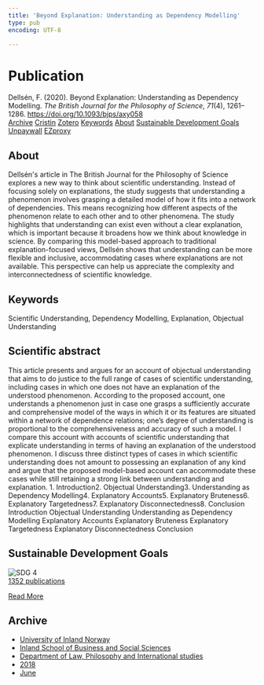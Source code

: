 ```yaml
---
title: 'Beyond Explanation: Understanding as Dependency Modelling'
type: pub
encoding: UTF-8

---
```

<h1>Publication</h1>
<article id="csl-bib-container-2HV95QVG" class="csl-bib-container">
  <div class="csl-bib-body"> <div class="csl-entry">Dellsén, F. (2020). Beyond Explanation: Understanding as Dependency Modelling. <i>The British Journal for the Philosophy of Science</i>, <i>71</i>(4), 1261–1286. <a href="https://doi.org/10.1093/bjps/axy058">https://doi.org/10.1093/bjps/axy058</a></div> </div>
  <div class="csl-bib-buttons">
    <a href="#taxonomy-article-2HV95QVG" alt="archive" class="csl-bib-button">Archive</a>
    <a href="https://app.cristin.no/results/show.jsf?id=1593923" alt="Cristin" class="csl-bib-button">Cristin</a>
    <a href="http://zotero.org/groups/5881554/items/2HV95QVG" alt="Zotero" class="csl-bib-button">Zotero</a>
    <a href="#keywords-article-2HV95QVG" alt="keywords" class="csl-bib-button">Keywords</a>
    <a href="#about-article-2HV95QVG" alt="about_pub" class="csl-bib-button">About</a>
    <a href="#sdg-article-2HV95QVG" alt="sdg" class="csl-bib-button">Sustainable Development Goals</a>
    <a href="https://doi.org/10.1093/bjps/axy058" alt="Unpaywall" class="csl-bib-button">Unpaywall</a>
    <a href="https://doi.org/10.1093/bjps/axy058" alt="EZproxy" class="csl-bib-button">EZproxy</a>
  </div>
  <div id="csl-bib-meta-container-2HV95QVG"></div>
</article>
<div id="csl-bib-meta-2HV95QVG" class="csl-bib-meta">
  <article id="about-article-2HV95QVG" class="about_pub-article">
    <h1>About</h1>
    Dellsén's article in The British Journal for the Philosophy of Science explores a new way to think about scientific understanding. Instead of focusing solely on explanations, the study suggests that understanding a phenomenon involves grasping a detailed model of how it fits into a network of dependencies. This means recognizing how different aspects of the phenomenon relate to each other and to other phenomena. The study highlights that understanding can exist even without a clear explanation, which is important because it broadens how we think about knowledge in science. By comparing this model-based approach to traditional explanation-focused views, Dellsén shows that understanding can be more flexible and inclusive, accommodating cases where explanations are not available. This perspective can help us appreciate the complexity and interconnectedness of scientific knowledge.
  </article>
  <article id="keywords-article-2HV95QVG" class="keywords-article">
    <h1>Keywords</h1>
    Scientific Understanding, Dependency Modelling, Explanation, Objectual Understanding
  </article>
  <article id="abstract-article-2HV95QVG" class="abstract-article">
    <h1>Scientific abstract</h1>
    This article presents and argues for an account of objectual understanding that aims to do justice to the full range of cases of scientific understanding, including cases in which one does not have an explanation of the understood phenomenon. According to the proposed account, one understands a phenomenon just in case one grasps a sufficiently accurate and comprehensive model of the ways in which it or its features are situated within a network of dependence relations; one’s degree of understanding is proportional to the comprehensiveness and accuracy of such a model. I compare this account with accounts of scientific understanding that explicate understanding in terms of having an explanation of the understood phenomenon. I discuss three distinct types of cases in which scientific understanding does not amount to possessing an explanation of any kind and argue that the proposed model-based account can accommodate these cases while still retaining a strong link between understanding and explanation. 1. Introduction2. Objectual Understanding3. Understanding as Dependency Modelling4. Explanatory Accounts5. Explanatory Bruteness6. Explanatory Targetedness7. Explanatory Disconnectedness8. Conclusion Introduction Objectual Understanding Understanding as Dependency Modelling Explanatory Accounts Explanatory Bruteness Explanatory Targetedness Explanatory Disconnectedness Conclusion
  </article>
  <article id="sdg-article-2HV95QVG" class="sdg-article">
    <h1>Sustainable Development Goals</h1>
    <div class="sdg-container"><div id="sdg4" class="sdg">
        <img src="{{< params subfolder >}}images/sdg/sdg04_en.png" class="image" alt="SDG 4">
        <div class="sdg-overlay">
          <a href="{{< params subfolder >}}en/archive/?sdg=4#archive" class="sdg-publication-count"><span>1352</span> publications</a>
          <p><a href="https://sdgs.un.org/goals/goal4" class="sdg-read-more">Read More</a></p>
        </div>
      </div></div>
  </article>
  <article id="taxonomy-article-2HV95QVG" class="taxonomy-article">
    <h1>Archive</h1>
    <ul>
      <li><a href="{{< params subfolder >}}en/archive/?key=3DCRN523">University of Inland Norway</a></li>
      <li><a href="{{< params subfolder >}}en/archive/?key=DU8Q9LN9">Inland School of Business and Social Sciences</a></li>
      <li><a href="{{< params subfolder >}}en/archive/?key=ITYAG68H">Department of Law, Philosophy and International studies</a></li>
      <li><a href="{{< params subfolder >}}en/archive/?key=U76UGHNS">2018</a></li>
      <li><a href="{{< params subfolder >}}en/archive/?key=INNY6XQI">June</a></li>
    </ul>
  </article>
</div>
